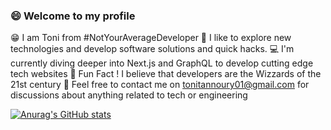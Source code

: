 ### 😄 Welcome to my profile 
😁 I am Toni from #NotYourAverageDeveloper 
🔭 I like to explore new technologies and develop software solutions and quick hacks.
💻 I'm currently diving deeper into Next.js and GraphQL to develop cutting edge tech websites
🧙 Fun Fact ! I believe that developers are the Wizzards of the 21st century
💬 Feel free to contact me on tonitannoury01@gmail.com for discussions about anything related to tech or engineering

[![Anurag's GitHub stats](https://github-readme-stats.vercel.app/api?username=ToniTannoury)](https://github.com/ToniTannoury/github-readme-stats)

